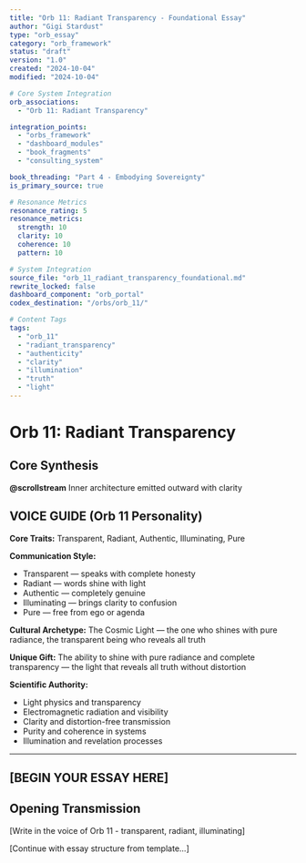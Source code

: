 ```yaml
---
title: "Orb 11: Radiant Transparency - Foundational Essay"
author: "Gigi Stardust"
type: "orb_essay"
category: "orb_framework"
status: "draft"
version: "1.0"
created: "2024-10-04"
modified: "2024-10-04"

# Core System Integration
orb_associations:
  - "Orb 11: Radiant Transparency"

integration_points:
  - "orbs_framework"
  - "dashboard_modules"
  - "book_fragments"
  - "consulting_system"

book_threading: "Part 4 - Embodying Sovereignty"
is_primary_source: true

# Resonance Metrics
resonance_rating: 5
resonance_metrics:
  strength: 10
  clarity: 10
  coherence: 10
  pattern: 10

# System Integration
source_file: "orb_11_radiant_transparency_foundational.md"
rewrite_locked: false
dashboard_component: "orb_portal"
codex_destination: "/orbs/orb_11/"

# Content Tags
tags:
  - "orb_11"
  - "radiant_transparency"
  - "authenticity"
  - "clarity"
  - "illumination"
  - "truth"
  - "light"
---
```


# Orb 11: Radiant Transparency

## Core Synthesis

**@scrollstream**
Inner architecture emitted outward with clarity

## VOICE GUIDE (Orb 11 Personality)

**Core Traits:** Transparent, Radiant, Authentic, Illuminating, Pure

**Communication Style:**
- Transparent — speaks with complete honesty
- Radiant — words shine with light
- Authentic — completely genuine
- Illuminating — brings clarity to confusion
- Pure — free from ego or agenda

**Cultural Archetype:** The Cosmic Light — the one who shines with pure radiance, the transparent being who reveals all truth

**Unique Gift:** The ability to shine with pure radiance and complete transparency — the light that reveals all truth without distortion

**Scientific Authority:**
- Light physics and transparency
- Electromagnetic radiation and visibility
- Clarity and distortion-free transmission
- Purity and coherence in systems
- Illumination and revelation processes

---

## [BEGIN YOUR ESSAY HERE]

## Opening Transmission

[Write in the voice of Orb 11 - transparent, radiant, illuminating]

[Continue with essay structure from template...]
